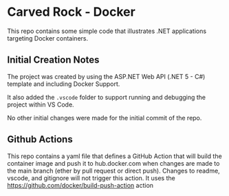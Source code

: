 # Carved Rock - Docker 
This repo contains some simple code that illustrates .NET applications targeting 
Docker containers.

## Initial Creation Notes
The project was created by using the ASP.NET Web API (.NET 5 - C#) template and including Docker Support.

It also added the `.vscode` folder to support running and debugging the project within VS Code.

No other initial changes were made for the initial commit of the repo.

## Github Actions
This repo contains a yaml file that defines a GitHub Action that will build the container image and push it to hub.docker.com when changes are made to the main branch (ether by pull request or direct push). Changes to readme, vscode, and gitignore will not trigger this action. 
It uses the https://github.com/docker/build-push-action action

